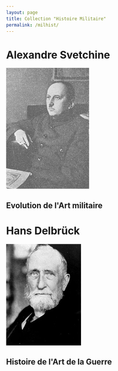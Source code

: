 ```yaml
---
layout: page
title: Collection "Histoire Militaire"
permalink: /milhist/
---
```


# Alexandre Svetchine

![Svetchine](svechin.jpg)

## Evolution de l'Art militaire


# Hans Delbrück

![Hans Delbrück](Delbruck.jpg)

## Histoire de l'Art de la Guerre




